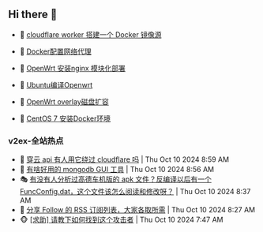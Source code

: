 ## Hi there 👋

<!--
**dkyg666/dkyg666** is a ✨ _special_ ✨ repository because its `README.md` (this file) appears on your GitHub profile.

Here are some ideas to get you started:

- 🔭 I’m currently working on ...
- 🌱 I’m currently learning ...
- 👯 I’m looking to collaborate on ...
- 🤔 I’m looking for help with ...
- 💬 Ask me about ...
- 📫 How to reach me: ...
- 😄 Pronouns: ...
- ⚡ Fun fact: ...
-->

<!-- BLOG-POST-LIST:START -->
- 🦩 [cloudflare worker 搭建一个 Docker 镜像源](http://blog.1996099.xyz/archives/cloudflare-worker-da-jian-yi-ge-docker-jing-xiang-zhan) 

- 🚦 [Docker配置网络代理](http://blog.1996099.xyz/archives/dockerpei-zhi-wang-luo-dai-li) 

- 🫶 [OpenWrt 安装nginx 模块化部署](http://blog.1996099.xyz/archives/openwrt-an-zhuang-nginx-mo-kuai-hua-bu-shu) 

- 🦄 [Ubuntu编译Openwrt](http://blog.1996099.xyz/archives/ubuntuzi-bian-yi-openwrt) 

- 🐻 [OpenWrt overlay磁盘扩容](http://blog.1996099.xyz/archives/openwrt-overlay) 

- 🤖 [CentOS 7 安装Docker环境](http://blog.1996099.xyz/archives/centos-docker) 
<!-- BLOG-POST-LIST:END -->

### v2ex-全站热点
<!-- v2ex:START -->
- 🥸 [穿云 api 有人用它绕过 cloudflare 吗](https://www.v2ex.com/t/1078953#reply0) | Thu Oct 10 2024 8:59 AM
- 🤗 [有啥好用的 mongodb GUI 工具](https://www.v2ex.com/t/1078949#reply6) | Thu Oct 10 2024 8:56 AM
- 🎭 [有没有人分析过高德车机版的 apk 文件？反编译以后有一个 FuncConfig.dat，这个文件该怎么阅读和修改呀？](https://www.v2ex.com/t/1078941#reply1) | Thu Oct 10 2024 8:37 AM
- 🥷 [分享 Follow 的 RSS 订阅列表，大家各取所需](https://www.v2ex.com/t/1078934#reply11) | Thu Oct 10 2024 8:27 AM
- 🐵 [[求助] 请教下如何找到这个攻击者](https://www.v2ex.com/t/1078914#reply4) | Thu Oct 10 2024 7:47 AM<!-- v2ex:END -->

